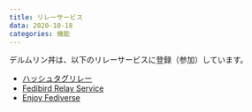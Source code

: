 ```yaml
---
title: リレーサービス
data: 2020-10-18
categories: 機能
---
```


デルムリン丼は、以下のリレーサービスに登録（参加）しています。

- [ハッシュタグリレー](https://hashtag-relay.dtp-mstdn.jp/)
- [Fedibird Relay Service](https://relay.fedibird.com/)
- [Enjoy Fediverse](https://relay.mstdn-jp.site/ui/)
